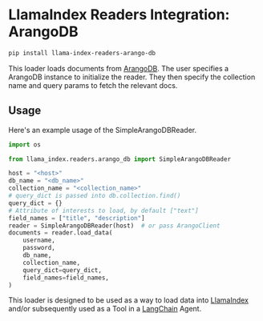# LlamaIndex Readers Integration: ArangoDB

```bash
pip install llama-index-readers-arango-db
```

This loader loads documents from [ArangoDB](√https://github.com/arangodb/arangodb?tab=readme-ov-file#arangodb). The user specifies a ArangoDB instance to
initialize the reader. They then specify the collection name and query params to
fetch the relevant docs.

## Usage

Here's an example usage of the SimpleArangoDBReader.

```python
import os

from llama_index.readers.arango_db import SimpleArangoDBReader

host = "<host>"
db_name = "<db_name>"
collection_name = "<collection_name>"
# query_dict is passed into db.collection.find()
query_dict = {}
# Attribute of interests to load, by default ["text"]
field_names = ["title", "description"]
reader = SimpleArangoDBReader(host)  # or pass ArangoClient
documents = reader.load_data(
    username,
    password,
    db_name,
    collection_name,
    query_dict=query_dict,
    field_names=field_names,
)
```

This loader is designed to be used as a way to load data into [LlamaIndex](https://github.com/run-llama/llama_index/tree/main/llama_index) and/or subsequently used as a Tool in a [LangChain](https://github.com/hwchase17/langchain) Agent.
